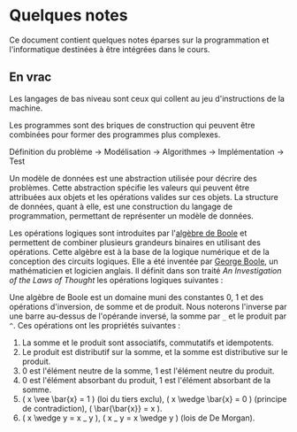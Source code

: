 # Quelques notes

Ce document contient quelques notes éparses sur la programmation et l'informatique destinées à être intégrées dans le cours.

## En vrac

Les langages de bas niveau sont ceux qui collent au jeu d'instructions de la machine.

Les programmes sont des briques de construction qui peuvent être combinées pour former des programmes plus complexes.

Définition du problème -> Modélisation -> Algorithmes -> Implémentation -> Test

Un modèle de données est une abstraction utilisée pour décrire des problèmes. Cette abstraction spécifie les valeurs qui peuvent être attribuées aux objets et les opérations valides sur ces objets. La structure de données, quant à elle, est une construction du langage de programmation, permettant de représenter un modèle de données.

Les opérations logiques sont introduites par l'[algèbre de Boole](https://fr.wikipedia.org/wiki/Alg%C3%A8bre_de_Boole_(logique)) et permettent de combiner plusieurs grandeurs binaires en utilisant des opérations. Cette algèbre est à la base de la logique numérique et de la conception des circuits logiques. Elle a été inventée par [George Boole](https://fr.wikipedia.org/wiki/George_Boole), un mathématicien et logicien anglais. Il définit dans son traité *An Investigation of the Laws of Thought* les opérations logiques suivantes :

Une algèbre de Boole est un domaine muni des constantes 0, 1 et des opérations d'inversion, de somme et de produit. Nous noterons l'inverse par une barre au-dessus de l'opérande inversé, la somme par `_` et le produit par `^`. Ces opérations ont les propriétés suivantes :

1. La somme et le produit sont associatifs, commutatifs et idempotents.
2. Le produit est distributif sur la somme, et la somme est distributive sur le produit.
3. 0 est l'élément neutre de la somme, 1 est l'élément neutre du produit.
4. 0 est l'élément absorbant du produit, 1 est l'élément absorbant de la somme.
5. \( x \vee \bar{x} = 1 \) (loi du tiers exclu), \( x \wedge \bar{x} = 0 \) (principe de contradiction), \( \bar{\bar{x}} = x \).
6. \( x \wedge y = x \_ y \), \( x \_ y = x \wedge y \) (lois de De Morgan).

